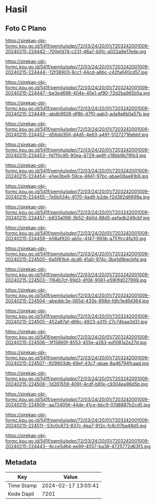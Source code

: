 # Hasil

## Foto C Plano

https://sirekap-obj-formc.kpu.go.id/541f/pemilu/pdpr/72/03/24/20/01/7203242001009-20240215-224442--700efd74-c231-46a7-b5fc-a022a9e17ede.jpg

https://sirekap-obj-formc.kpu.go.id/541f/pemilu/pdpr/72/03/24/20/01/7203242001009-20240215-224444--12f38903-8cc1-44cd-a6bc-c42fa640cd57.jpg

https://sirekap-obj-formc.kpu.go.id/541f/pemilu/pdpr/72/03/24/20/01/7203242001009-20240215-224447--be3ed698-404e-45e1-af90-72d2ba965b5a.jpg

https://sirekap-obj-formc.kpu.go.id/541f/pemilu/pdpr/72/03/24/20/01/7203242001009-20240215-224449--abdb9926-df8b-47f0-aab3-ada9a6b0a57b.jpg

https://sirekap-obj-formc.kpu.go.id/541f/pemilu/pdpr/72/03/24/20/01/7203242001009-20240215-224452--d56dd356-d4d5-4e63-a491-51272716ebbf.jpg

https://sirekap-obj-formc.kpu.go.id/541f/pemilu/pdpr/72/03/24/20/01/7203242001009-20240215-224453--fd7f0c95-90ea-4729-ae8f-c18bb9b79fb3.jpg

https://sirekap-obj-formc.kpu.go.id/541f/pemilu/pdpr/72/03/24/20/01/7203242001009-20240215-224454--e1ee3be9-59ce-4841-97bc-abae08ae81b9.jpg

https://sirekap-obj-formc.kpu.go.id/541f/pemilu/pdpr/72/03/24/20/01/7203242001009-20240215-224455--7e5b534c-6170-4ad9-b2de-f2d382d6699a.jpg

https://sirekap-obj-formc.kpu.go.id/541f/pemilu/pdpr/72/03/24/20/01/7203242001009-20240215-224457--b833a098-3b52-4b0d-88d5-aefadb249cbf.jpg

https://sirekap-obj-formc.kpu.go.id/541f/pemilu/pdpr/72/03/24/20/01/7203242001009-20240215-224459--b58af920-ab5c-4147-993b-a751fcc4fa30.jpg

https://sirekap-obj-formc.kpu.go.id/541f/pemilu/pdpr/72/03/24/20/01/7203242001009-20240215-224500--6a5f81b4-dcd6-41a0-974c-3be1d9becbfd.jpg

https://sirekap-obj-formc.kpu.go.id/541f/pemilu/pdpr/72/03/24/20/01/7203242001009-20240215-224503--1164b7cf-99d3-4f06-9061-e590fd027999.jpg

https://sirekap-obj-formc.kpu.go.id/541f/pemilu/pdpr/72/03/24/20/01/7203242001009-20240215-224504--abeddc3e-065d-433e-898d-fdfc1ed6d364.jpg

https://sirekap-obj-formc.kpu.go.id/541f/pemilu/pdpr/72/03/24/20/01/7203242001009-20240215-224505--452a87af-d66c-4923-a315-27c74baa3d31.jpg

https://sirekap-obj-formc.kpu.go.id/541f/pemilu/pdpr/72/03/24/20/01/7203242001009-20240215-224506--3f15860f-8553-455e-a283-ed1081a2e27d.jpg

https://sirekap-obj-formc.kpu.go.id/541f/pemilu/pdpr/72/03/24/20/01/7203242001009-20240215-224507--929903db-69ef-43c7-abae-8a46794fcaad.jpg

https://sirekap-obj-formc.kpu.go.id/541f/pemilu/pdpr/72/03/24/20/01/7203242001009-20240215-224508--1d261559-4091-4cdf-b81e-c9304ea96d5b.jpg

https://sirekap-obj-formc.kpu.go.id/541f/pemilu/pdpr/72/03/24/20/01/7203242001009-20240215-224509--aa724056-44de-41ce-bbc9-07d8887b2cd5.jpg

https://sirekap-obj-formc.kpu.go.id/541f/pemilu/pdpr/72/03/24/20/01/7203242001009-20240215-224511--53c0c873-837c-4ea7-912c-fc8c07ba48d5.jpg

https://sirekap-obj-formc.kpu.go.id/541f/pemilu/pdpr/72/03/24/20/01/7203242001009-20240215-224443--8cce5d64-ee99-4557-ba38-4725772d63f3.jpg


## Metadata

| Key        | Value               |
| ---------- | ------------------- |
| Time Stamp | 2024-02-17 13:05:41 |
| Kode Dapil | 7201                |



